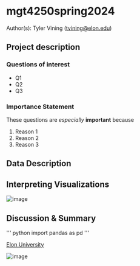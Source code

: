 # mgt4250spring2024
Author(s): Tyler Vining (tvining@elon.edu)

## Project description
### Questions of interest 
- Q1
- Q2
- Q3
### Importance Statement 
These questions are *especially* **important** because
1. Reason 1
2. Reason 2
3. Reason 3

## Data Description

## Interpreting Visualizations
![image](https://github.com/tvining9/mgt4250spring2024/assets/168783531/a269a28f-b773-4819-974b-416e3978813d)

## Discussion & Summary


''' python
import pandas as pd
'''


[Elon University](https://www.elon.edu/)

![image](https://github.com/tvining9/mgt4250spring2024/assets/168783531/6e5e64ed-101f-437e-b303-23c80a0aadf9)
